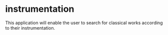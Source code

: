 instrumentation
===============
This application will enable the user to search for classical works according to their instrumentation.
